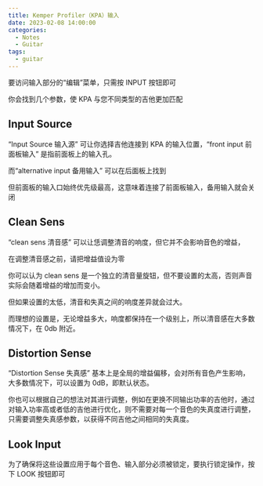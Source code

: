 ```yaml
---
title: Kemper Profiler（KPA）输入
date: 2023-02-08 14:00:00
categories:
  - Notes
  - Guitar
tags:
  - guitar
---
```


要访问输入部分的“编辑”菜单，只需按 INPUT 按钮即可

[](https://pic.imgdb.cn/item/63e35fdb4757feff33262c33.jpg)

你会找到几个参数，使 KPA 与您不同类型的吉他更加匹配

[](https://pic.imgdb.cn/item/63e360434757feff3326e143.jpg)

## Input Source

“Input Source 输入源” 可让你选择吉他连接到 KPA 的输入位置，“front input 前面板输入” 是指前面板上的输入孔。

[](https://pic.imgdb.cn/item/63e360434757feff3326e143.jpg)

而“alternative input 备用输入” 可以在后面板上找到

[](https://pic.imgdb.cn/item/63e363f64757feff332d8d4d.jpg)

但前面板的输入口始终优先级最高，这意味着连接了前面板输入，备用输入就会关闭

[](https://pic.imgdb.cn/item/63e364784757feff332e5b01.jpg)

<!-- more -->

## Clean Sens

“clean sens 清音感” 可以让恁调整清音的响度，但它并不会影响音色的增益，

[](https://pic.imgdb.cn/item/63e364d34757feff332f1e33.jpg)

在调整清音感之前，请把增益值设为零

[](https://pic.imgdb.cn/item/63e365394757feff33301774.jpg)

你可以认为 clean sens 是一个独立的清音量旋钮，但不要设置的太高，否则声音实际会随着增益的增加而变小。

[](https://pic.imgdb.cn/item/63e365c84757feff33316dba.jpg)

但如果设置的太低，清音和失真之间的响度差异就会过大。

而理想的设置是，无论增益多大，响度都保持在一个级别上，所以清音感在大多数情况下，在 0db 附近。

## Distortion Sense

“Distortion Sense 失真感” 基本上是全局的增益偏移，会对所有音色产生影响，大多数情况下，可以设置为 0dB，即默认状态。

你也可以根据自己的想法对其进行调整，例如在更换不同输出功率的吉他时，通过对输入功率高或者低的吉他进行优化，则不需要对每一个音色的失真度进行调整，只需要调整失真感参数，以获得不同吉他之间相同的失真度。

## Look Input

为了确保将这些设置应用于每个音色、输入部分必须被锁定，要执行锁定操作，按下 LOOK 按钮即可

[](https://pic.imgdb.cn/item/63e3680e4757feff3335b826.jpg)